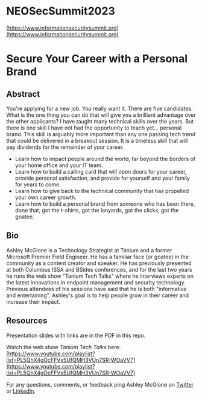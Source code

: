 # NEOSecSummit2023
[https://www.informationsecuritysummit.org](https://www.informationsecuritysummit.org)

# Secure Your Career with a Personal Brand

## Abstract
You're applying for a new job. You really want it. There are five candidates. What is the one thing you can do that will give you a brilliant advantage over the other applicants?
I have taught many technical skills over the years. But there is one skill I have not had the opportunity to teach yet… personal brand. This skill is arguably more important than any one passing tech trend that could be delivered in a breakout session. It is a timeless skill that will pay dividends for the remainder of your career.
* Learn how to impact people around the world, far beyond the borders of your home office and your IT team.
* Learn how to build a calling card that will open doors for your career, provide personal satisfaction, and provide for yourself and your family for years to come.
* Learn how to give back to the technical community that has propelled your own career growth.
* Learn how to build a personal brand from someone who has been there, done that, got the t-shirts, got the lanyards, got the clicks, got the goatee.

## Bio
Ashley McGlone is a Technology Strategist at Tanium and a former Microsoft Premier Field Engineer. He has a familiar face (or goatee) in the community as a content creator and speaker. He has previously presented at both Columbus ISSA and BSides conferences, and for the last two years he runs the web show "Tanium Tech Talks" where he interviews experts on the latest innovations in endpoint management and security technology. Previous attendees of his sessions have said that he is both "informative and entertaining". Ashley's goal is to help people grow in their career and increase their impact.

## Resources
Presentation slides with links are in the PDF in this repo.

Watch the web show *Tanium Tech Talks* here: [https://www.youtube.com/playlist?list=PL5QhX4gOcFFVx5UfQMH3VUn7SR-WOaVV7](https://www.youtube.com/playlist?list=PL5QhX4gOcFFVx5UfQMH3VUn7SR-WOaVV7)

For any questions, comments, or feedback ping Ashley McGlone on [Twitter](https://twitter.com/GoateePFE) or [LinkedIn](https://www.linkedin.com/in/ashleymcglone).
